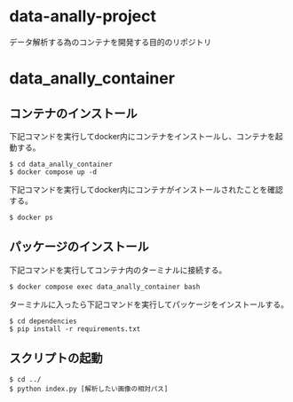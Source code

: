 # data-anally-project
データ解析する為のコンテナを開発する目的のリポジトリ

# data_anally_container
## コンテナのインストール
下記コマンドを実行してdocker内にコンテナをインストールし、コンテナを起動する。
~~~
$ cd data_anally_container
$ docker compose up -d
~~~
下記コマンドを実行してdocker内にコンテナがインストールされたことを確認する。
~~~
$ docker ps
~~~
## パッケージのインストール
下記コマンドを実行してコンテナ内のターミナルに接続する。
~~~
$ docker compose exec data_anally_container bash
~~~
ターミナルに入ったら下記コマンドを実行してパッケージをインストールする。
~~~
$ cd dependencies
$ pip install -r requirements.txt
~~~
## スクリプトの起動
~~~
$ cd ../
$ python index.py [解析したい画像の相対パス]
~~~
